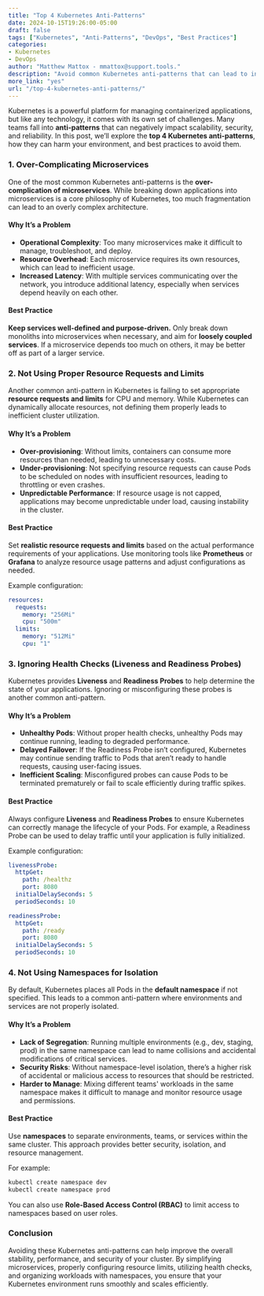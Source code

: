 ```yaml
---
title: "Top 4 Kubernetes Anti-Patterns"  
date: 2024-10-15T19:26:00-05:00  
draft: false  
tags: ["Kubernetes", "Anti-Patterns", "DevOps", "Best Practices"]  
categories:  
- Kubernetes  
- DevOps  
author: "Matthew Mattox - mmattox@support.tools."  
description: "Avoid common Kubernetes anti-patterns that can lead to inefficiency and instability in your cluster. Learn how to identify and correct these issues."  
more_link: "yes"  
url: "/top-4-kubernetes-anti-patterns/"  
---
```


Kubernetes is a powerful platform for managing containerized applications, but like any technology, it comes with its own set of challenges. Many teams fall into **anti-patterns** that can negatively impact scalability, security, and reliability. In this post, we’ll explore the **top 4 Kubernetes anti-patterns**, how they can harm your environment, and best practices to avoid them.

<!--more-->

### 1. Over-Complicating Microservices

One of the most common Kubernetes anti-patterns is the **over-complication of microservices**. While breaking down applications into microservices is a core philosophy of Kubernetes, too much fragmentation can lead to an overly complex architecture.

#### Why It’s a Problem

- **Operational Complexity**: Too many microservices make it difficult to manage, troubleshoot, and deploy.
- **Resource Overhead**: Each microservice requires its own resources, which can lead to inefficient usage.
- **Increased Latency**: With multiple services communicating over the network, you introduce additional latency, especially when services depend heavily on each other.

#### Best Practice

**Keep services well-defined and purpose-driven.** Only break down monoliths into microservices when necessary, and aim for **loosely coupled services**. If a microservice depends too much on others, it may be better off as part of a larger service.

### 2. Not Using Proper Resource Requests and Limits

Another common anti-pattern in Kubernetes is failing to set appropriate **resource requests and limits** for CPU and memory. While Kubernetes can dynamically allocate resources, not defining them properly leads to inefficient cluster utilization.

#### Why It’s a Problem

- **Over-provisioning**: Without limits, containers can consume more resources than needed, leading to unnecessary costs.
- **Under-provisioning**: Not specifying resource requests can cause Pods to be scheduled on nodes with insufficient resources, leading to throttling or even crashes.
- **Unpredictable Performance**: If resource usage is not capped, applications may become unpredictable under load, causing instability in the cluster.

#### Best Practice

Set **realistic resource requests and limits** based on the actual performance requirements of your applications. Use monitoring tools like **Prometheus** or **Grafana** to analyze resource usage patterns and adjust configurations as needed.

Example configuration:

```yaml
resources:
  requests:
    memory: "256Mi"
    cpu: "500m"
  limits:
    memory: "512Mi"
    cpu: "1"
```

### 3. Ignoring Health Checks (Liveness and Readiness Probes)

Kubernetes provides **Liveness** and **Readiness Probes** to help determine the state of your applications. Ignoring or misconfiguring these probes is another common anti-pattern.

#### Why It’s a Problem

- **Unhealthy Pods**: Without proper health checks, unhealthy Pods may continue running, leading to degraded performance.
- **Delayed Failover**: If the Readiness Probe isn’t configured, Kubernetes may continue sending traffic to Pods that aren’t ready to handle requests, causing user-facing issues.
- **Inefficient Scaling**: Misconfigured probes can cause Pods to be terminated prematurely or fail to scale efficiently during traffic spikes.

#### Best Practice

Always configure **Liveness** and **Readiness Probes** to ensure Kubernetes can correctly manage the lifecycle of your Pods. For example, a Readiness Probe can be used to delay traffic until your application is fully initialized.

Example configuration:

```yaml
livenessProbe:
  httpGet:
    path: /healthz
    port: 8080
  initialDelaySeconds: 5
  periodSeconds: 10

readinessProbe:
  httpGet:
    path: /ready
    port: 8080
  initialDelaySeconds: 5
  periodSeconds: 10
```

### 4. Not Using Namespaces for Isolation

By default, Kubernetes places all Pods in the **default namespace** if not specified. This leads to a common anti-pattern where environments and services are not properly isolated.

#### Why It’s a Problem

- **Lack of Segregation**: Running multiple environments (e.g., dev, staging, prod) in the same namespace can lead to name collisions and accidental modifications of critical services.
- **Security Risks**: Without namespace-level isolation, there’s a higher risk of accidental or malicious access to resources that should be restricted.
- **Harder to Manage**: Mixing different teams' workloads in the same namespace makes it difficult to manage and monitor resource usage and permissions.

#### Best Practice

Use **namespaces** to separate environments, teams, or services within the same cluster. This approach provides better security, isolation, and resource management.

For example:

```bash
kubectl create namespace dev
kubectl create namespace prod
```

You can also use **Role-Based Access Control (RBAC)** to limit access to namespaces based on user roles.

### Conclusion

Avoiding these Kubernetes anti-patterns can help improve the overall stability, performance, and security of your cluster. By simplifying microservices, properly configuring resource limits, utilizing health checks, and organizing workloads with namespaces, you ensure that your Kubernetes environment runs smoothly and scales efficiently.
